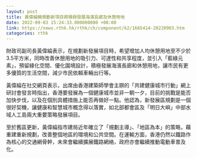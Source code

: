```yaml
---
layout: post
title: 黃偉綸稱規劃新項目將積極發展海濱長廊及休憩用地
date: 2022-09-03 15:24:33.000000000 +08:00
link: https://news.rthk.hk/rthk/ch/component/k2/1665414-20220903.htm
categories: rthk
---
```


財政司副司長黃偉綸表示，在規劃新發展項目時，希望增加人均休憩用地至不少於3.5平方米，同時改善休憩用地的吸引力、可達性和共享程度，並引入「藍綠元素」，預留綠化空間、優化園境設計，積極發展海濱長廊和休憩用地，讓市民有更多優質的生活空間，減少市民依賴車輛出行等。

黃偉綸在社交網頁表示，出席由香港建築師學會主辧的「共建健康城市行動」網上研討會發言時指出，香港要發展為一個健康城市並非一朝一夕，目前的挑戰是能否加快步伐，以及在個別具體措施上能否再做好一點。他認為，新發展區規劃是一個很好契機，讓健康和智慧城市概念得以落實，如北部都會區及「明日大嶼」中部水域人工島兩大重要策略發展項目。

至於舊區更新，黃偉綸指市建局近年確立了「規劃主導」、「地區為本」的策略，藉重建重新規劃，改善整個地區的環境和公共空間。在運輸方面，香港仍然以鐵路作為核心的交通網骨幹，未來會繼續擴展鐵路網絡，政府亦會繼續推動電動車普及化。
